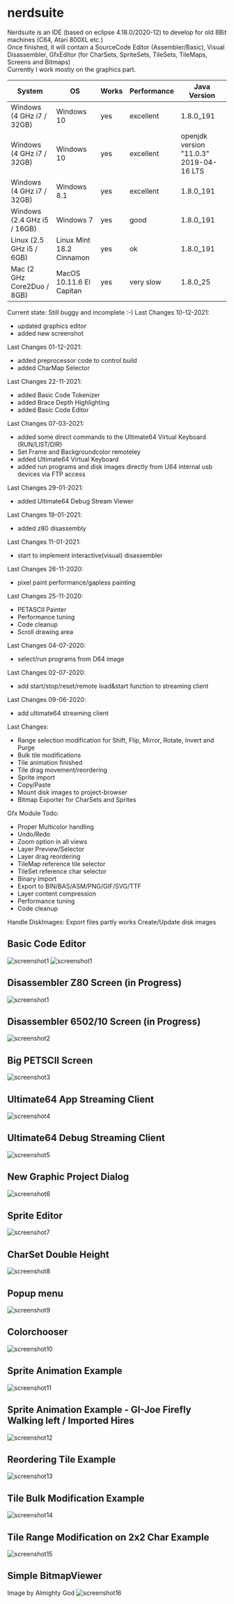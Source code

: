 # nerdsuite
Nerdsuite is an IDE (based on eclipse 4.18.0/2020-12) to develop for old 8Bit machines (C64, Atari 800XL etc.)  
Once finished, it will contain a SourceCode Editor (Assembler/Basic), Visual Disassembler, GfxEditor (for CharSets, SpriteSets, TileSets, TileMaps, Screens and Bitmaps)  
Currently I work mostly on the graphics part.  

| System | OS | Works | Performance | Java Version
| -- | -- | -- | -- | -- |
| Windows (4 GHz i7 / 32GB) | Windows 10 | yes | excellent| 1.8.0_191
| Windows (4 GHz i7 / 32GB) | Windows 10 | yes | excellent| openjdk version "11.0.3" 2019-04-16 LTS
| Windows (4 GHz i7 / 32GB) | Windows 8.1 | yes | excellent| 1.8.0_191
| Windows (2.4 GHz i5 / 16GB) | Windows 7 | yes | good| 1.8.0_191
| Linux (2.5 GHz i5 / 6GB) | Linux Mint 18.2 Cinnamon | yes | ok | 1.8.0_191
| Mac (2 GHz Core2Duo / 8GB) | MacOS 10.11.6 El Capitan | yes | very slow | 1.8.0_25

Current state: Still buggy and incomplete :-)
Last Changes 10-12-2021:
- updated graphics editor
- added new screenshot

Last Changes 01-12-2021:
- added preprocessor code to control build
- added CharMap Selector

Last Changes 22-11-2021:
- added Basic Code Tokenizer
- added Brace Depth Highlighting
- added Basic Code Editor

Last Changes 07-03-2021:
- added some direct commands to the Ultimate64 Virtual Keyboard (RUN/LIST/DIR)
- Set Frame and Backgroundcolor remoteley
- added Ultimate64 Virtual Keyboard
- added run programs and disk images directly from U64 internal usb devices via FTP access

Last Changes 29-01-2021:
- added Ultimate64 Debug Stream Viewer

Last Changes 19-01-2021:
- added z80 disassembly

Last Changes 11-01-2021:
- start to implement interactive(visual) disassembler

Last Changes 26-11-2020:
- pixel paint performance/gapless painting

Last Changes 25-11-2020:
- PETASCII Painter
- Performance tuning
- Code cleanup
- Scroll drawing area

Last Changes 04-07-2020:
- select/run programs from D64 image

Last Changes 02-07-2020:
- add start/stop/reset/remote load&start function to streaming client

Last Changes 09-06-2020:
- add ultimate64 streaming client

Last Changes:
- Range selection modification for Shift, Flip, Mirror, Rotate, Invert and Purge
- Bulk tile modifications
- Tile animation finished
- Tile drag movement/reordering
- Sprite import
- Copy/Paste
- Mount disk images to project-browser
- Bitmap Exporter for CharSets and Sprites

Gfx Module Todo:
- Proper Multicolor handling
- Undo/Redo
- Zoom option in all views
- Layer Preview/Selector
- Layer drag reordering
- TileMap reference tile selector
- TileSet reference char selector
- Binary Import
- Export to BIN/BAS/ASM/PNG/GIF/SVG/TTF
- Layer content compression
- Performance tuning
- Code cleanup


Handle DiskImages:
Export files partly works
Create/Update disk images

## Basic Code Editor
![screenshot1](https://github.com/guidobonerz/nerdsuite/blob/develop/docs/basic_editor1.png)
![screenshot1](https://github.com/guidobonerz/nerdsuite/blob/develop/docs/basic_editor2.png)
## Disassembler Z80 Screen (in Progress)
![screenshot1](https://github.com/guidobonerz/nerdsuite/blob/develop/docs/disasmz80.png)
## Disassembler 6502/10 Screen (in Progress)
![screenshot2](https://github.com/guidobonerz/nerdsuite/blob/develop/docs/disasm6502.png)
## Big PETSCII Screen
![screenshot3](https://github.com/guidobonerz/nerdsuite/blob/develop/docs/WideScreen.png)
## Ultimate64 App Streaming Client
![screenshot4](https://github.com/guidobonerz/nerdsuite/blob/develop/docs/ultimate64-streaming-windows.png)
## Ultimate64 Debug Streaming Client
![screenshot5](https://github.com/guidobonerz/nerdsuite/blob/develop/docs/debugstream_view.png)
## New Graphic Project Dialog
![screenshot6](https://github.com/guidobonerz/nerdsuite/blob/develop/docs/ns_screen1.png)
## Sprite Editor
![screenshot7](https://github.com/guidobonerz/nerdsuite/blob/develop/docs/ns_screen2.png)
## CharSet Double Height
![screenshot8](https://github.com/guidobonerz/nerdsuite/blob/develop/docs/ns_screen4.png)
## Popup menu
![screenshot9](https://github.com/guidobonerz/nerdsuite/blob/develop/docs/ns_screen3.png)
## Colorchooser
![screenshot10](https://github.com/guidobonerz/nerdsuite/blob/develop/docs/ColorChooser.png)
## Sprite Animation Example
![screenshot11](https://github.com/guidobonerz/nerdsuite/blob/develop/docs/drops_animation.gif)
## Sprite Animation Example - GI-Joe Firefly Walking left / Imported Hires
![screenshot12](https://github.com/guidobonerz/nerdsuite/blob/develop/docs/gi-joe-firefly-walk-left.gif)
## Reordering Tile Example
![screenshot13](https://github.com/guidobonerz/nerdsuite/blob/develop/docs/tile_reordering.gif)
## Tile Bulk Modification Example
![screenshot14](https://github.com/guidobonerz/nerdsuite/blob/develop/docs/tile_bulk_modification.gif)
## Tile Range Modification on 2x2 Char Example
![screenshot15](https://github.com/guidobonerz/nerdsuite/blob/develop/docs/tile_range_modification.gif)
## Simple BitmapViewer
Image by Almighty God
![screenshot16](https://github.com/guidobonerz/nerdsuite/blob/develop/docs/koala.png)

